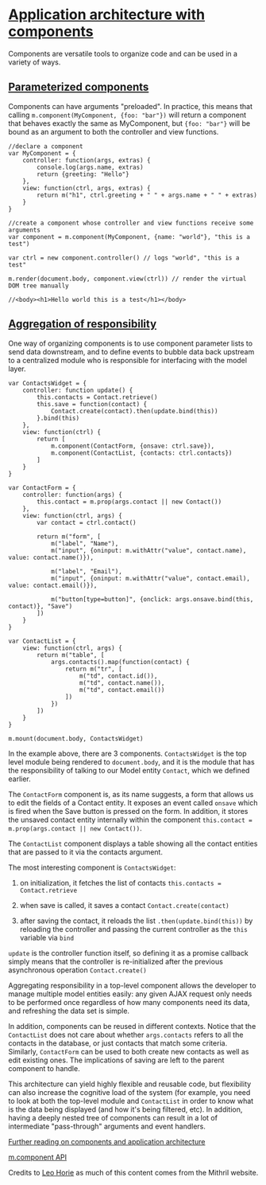 # [Application architecture with components](https://lhorie.github.io/mithril/components.html#application-architecture-with-components)

Components are versatile tools to organize code and can be used in a variety of ways.

## [Parameterized components](https://lhorie.github.io/mithril/mithril.component.html#parameterized-components)

Components can have arguments "preloaded". In practice, this means that calling `m.component(MyComponent, {foo: "bar"})` will return a component that behaves exactly the same as MyComponent, but `{foo: "bar"}` will be bound as an argument to both the controller and view functions.

	//declare a component
	var MyComponent = {
	    controller: function(args, extras) {
	        console.log(args.name, extras)
	        return {greeting: "Hello"}
	    },
	    view: function(ctrl, args, extras) {
	        return m("h1", ctrl.greeting + " " + args.name + " " + extras)
	    }
	}

	//create a component whose controller and view functions receive some arguments
	var component = m.component(MyComponent, {name: "world"}, "this is a test")

	var ctrl = new component.controller() // logs "world", "this is a test"

	m.render(document.body, component.view(ctrl)) // render the virtual DOM tree manually

	//<body><h1>Hello world this is a test</h1></body>

## [Aggregation of responsibility](https://lhorie.github.io/mithril/components.html#aggregation-of-responsibility)

One way of organizing components is to use component parameter lists to send data downstream, and to define events to bubble data back upstream to a centralized module who is responsible for interfacing with the model layer.

	var ContactsWidget = {
	    controller: function update() {
	        this.contacts = Contact.retrieve()
	        this.save = function(contact) {
	            Contact.create(contact).then(update.bind(this))
	        }.bind(this)
	    },
	    view: function(ctrl) {
	        return [
	            m.component(ContactForm, {onsave: ctrl.save}),
	            m.component(ContactList, {contacts: ctrl.contacts})
	        ]
	    }
	}

	var ContactForm = {
	    controller: function(args) {
	        this.contact = m.prop(args.contact || new Contact())
	    },
	    view: function(ctrl, args) {
	        var contact = ctrl.contact()

	        return m("form", [
	            m("label", "Name"),
	            m("input", {oninput: m.withAttr("value", contact.name), value: contact.name()}),

	            m("label", "Email"),
	            m("input", {oninput: m.withAttr("value", contact.email), value: contact.email()}),

	            m("button[type=button]", {onclick: args.onsave.bind(this, contact)}, "Save")
	        ])
	    }
	}

	var ContactList = {
	    view: function(ctrl, args) {
	        return m("table", [
	            args.contacts().map(function(contact) {
	                return m("tr", [
	                    m("td", contact.id()),
	                    m("td", contact.name()),
	                    m("td", contact.email())
	                ])
	            })
	        ])
	    }
	}

	m.mount(document.body, ContactsWidget)

In the example above, there are 3 components. `ContactsWidget` is the top level module being rendered to `document.body`, and it is the module that has the responsibility of talking to our Model entity `Contact`, which we defined earlier.

The `ContactForm` component is, as its name suggests, a form that allows us to edit the fields of a Contact entity. It exposes an event called `onsave` which is fired when the Save button is pressed on the form. In addition, it stores the unsaved contact entity internally within the component `this.contact = m.prop(args.contact || new Contact())`.

The `ContactList` component displays a table showing all the contact entities that are passed to it via the contacts argument.

The most interesting component is `ContactsWidget`:

1. on initialization, it fetches the list of contacts `this.contacts = Contact.retrieve`

2. when save is called, it saves a contact `Contact.create(contact)`

3. after saving the contact, it reloads the list `.then(update.bind(this))` by reloading the controller and passing the current controller as the `this` variable via `bind`

`update` is the controller function itself, so defining it as a promise callback simply means that the controller is re-initialized after the previous asynchronous operation `Contact.create()`

Aggregating responsibility in a top-level component allows the developer to manage multiple model entities easily: any given AJAX request only needs to be performed once regardless of how many components need its data, and refreshing the data set is simple.

In addition, components can be reused in different contexts. Notice that the `ContactList` does not care about whether `args.contacts` refers to all the contacts in the database, or just contacts that match some criteria. Similarly, `ContactForm` can be used to both create new contacts as well as edit existing ones. The implications of saving are left to the parent component to handle.

This architecture can yield highly flexible and reusable code, but flexibility can also increase the cognitive load of the system (for example, you need to look at both the top-level module and `ContactList` in order to know what is the data being displayed (and how it's being filtered, etc). In addition, having a deeply nested tree of components can result in a lot of intermediate "pass-through" arguments and event handlers.

[Further reading on components and application architecture](https://lhorie.github.io/mithril/components.html)

[m.component API](https://lhorie.github.io/mithril/mithril.component.html)

Credits to [Leo Horie](https://github.com/lhorie) as much of this content comes from the Mithril website.
